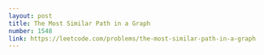 ```yaml
---
layout: post
title: The Most Similar Path in a Graph
number: 1548
link: https://leetcode.com/problems/the-most-similar-path-in-a-graph
---
```

